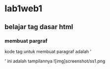 # lab1web1
## belajar tag dasar html

### membuat pargraf
kode tag untuk membuat paragraf adalah '<p>'
ini adalah tampilannya
![img]screenshot/ss1.png